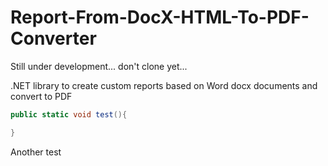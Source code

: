 # Report-From-DocX-HTML-To-PDF-Converter

Still under development... don't clone yet...

.NET library to create custom reports based on Word docx documents and convert to PDF
```csharp
public static void test(){

}
```
Another test
